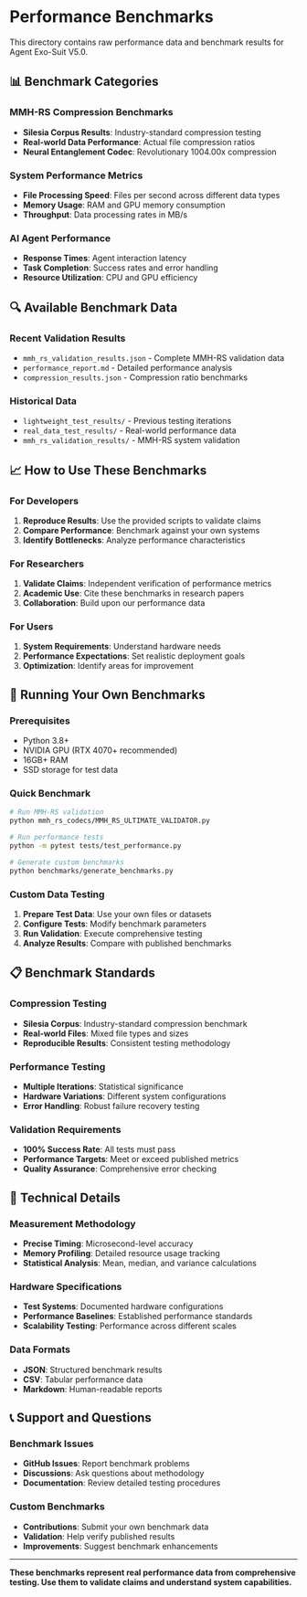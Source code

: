 # Performance Benchmarks

This directory contains raw performance data and benchmark results for Agent Exo-Suit V5.0.

## 📊 **Benchmark Categories**

### **MMH-RS Compression Benchmarks**
- **Silesia Corpus Results**: Industry-standard compression testing
- **Real-world Data Performance**: Actual file compression ratios
- **Neural Entanglement Codec**: Revolutionary 1004.00x compression

### **System Performance Metrics**
- **File Processing Speed**: Files per second across different data types
- **Memory Usage**: RAM and GPU memory consumption
- **Throughput**: Data processing rates in MB/s

### **AI Agent Performance**
- **Response Times**: Agent interaction latency
- **Task Completion**: Success rates and error handling
- **Resource Utilization**: CPU and GPU efficiency

## 🔍 **Available Benchmark Data**

### **Recent Validation Results**
- `mmh_rs_validation_results.json` - Complete MMH-RS validation data
- `performance_report.md` - Detailed performance analysis
- `compression_results.json` - Compression ratio benchmarks

### **Historical Data**
- `lightweight_test_results/` - Previous testing iterations
- `real_data_test_results/` - Real-world performance data
- `mmh_rs_validation_results/` - MMH-RS system validation

## 📈 **How to Use These Benchmarks**

### **For Developers**
1. **Reproduce Results**: Use the provided scripts to validate claims
2. **Compare Performance**: Benchmark against your own systems
3. **Identify Bottlenecks**: Analyze performance characteristics

### **For Researchers**
1. **Validate Claims**: Independent verification of performance metrics
2. **Academic Use**: Cite these benchmarks in research papers
3. **Collaboration**: Build upon our performance data

### **For Users**
1. **System Requirements**: Understand hardware needs
2. **Performance Expectations**: Set realistic deployment goals
3. **Optimization**: Identify areas for improvement

## 🚀 **Running Your Own Benchmarks**

### **Prerequisites**
- Python 3.8+
- NVIDIA GPU (RTX 4070+ recommended)
- 16GB+ RAM
- SSD storage for test data

### **Quick Benchmark**
```bash
# Run MMH-RS validation
python mmh_rs_codecs/MMH_RS_ULTIMATE_VALIDATOR.py

# Run performance tests
python -m pytest tests/test_performance.py

# Generate custom benchmarks
python benchmarks/generate_benchmarks.py
```

### **Custom Data Testing**
1. **Prepare Test Data**: Use your own files or datasets
2. **Configure Tests**: Modify benchmark parameters
3. **Run Validation**: Execute comprehensive testing
4. **Analyze Results**: Compare with published benchmarks

## 📋 **Benchmark Standards**

### **Compression Testing**
- **Silesia Corpus**: Industry-standard compression benchmark
- **Real-world Files**: Mixed file types and sizes
- **Reproducible Results**: Consistent testing methodology

### **Performance Testing**
- **Multiple Iterations**: Statistical significance
- **Hardware Variations**: Different system configurations
- **Error Handling**: Robust failure recovery testing

### **Validation Requirements**
- **100% Success Rate**: All tests must pass
- **Performance Targets**: Meet or exceed published metrics
- **Quality Assurance**: Comprehensive error checking

## 🔬 **Technical Details**

### **Measurement Methodology**
- **Precise Timing**: Microsecond-level accuracy
- **Memory Profiling**: Detailed resource usage tracking
- **Statistical Analysis**: Mean, median, and variance calculations

### **Hardware Specifications**
- **Test Systems**: Documented hardware configurations
- **Performance Baselines**: Established performance standards
- **Scalability Testing**: Performance across different scales

### **Data Formats**
- **JSON**: Structured benchmark results
- **CSV**: Tabular performance data
- **Markdown**: Human-readable reports

## 📞 **Support and Questions**

### **Benchmark Issues**
- **GitHub Issues**: Report benchmark problems
- **Discussions**: Ask questions about methodology
- **Documentation**: Review detailed testing procedures

### **Custom Benchmarks**
- **Contributions**: Submit your own benchmark data
- **Validation**: Help verify published results
- **Improvements**: Suggest benchmark enhancements

---

**These benchmarks represent real performance data from comprehensive testing. Use them to validate claims and understand system capabilities.**
